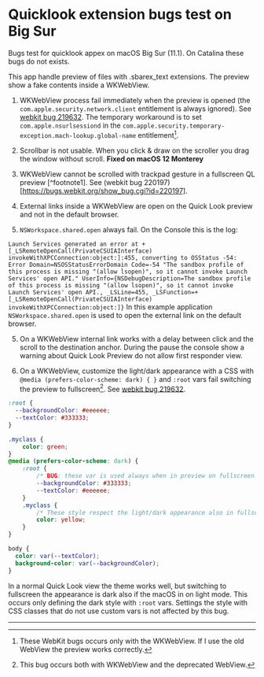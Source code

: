 #  Quicklook extension bugs test on Big Sur

Bugs test for quicklook appex on macOS Big Sur (11.1). On Catalina these bugs do not exists.

This app handle preview of files with .sbarex_text extensions. The preview show a fake contents inside a WKWebView.

1. WKWebView process fail immediately when the preview is opened (the `com.apple.security.network.client` entitlement is always ignored). See [webkit bug 219632](https://bugs.webkit.org/show_bug.cgi?id=219632). The temporary workaround is to set `com.apple.nsurlsessiond` in the `com.apple.security.temporary-exception.mach-lookup.global-name` entitlement[^footnote_1].

2. Scrollbar is not usable. When you click & draw on the scroller you drag the window without scroll. **Fixed on macOS 12 Monterey**

3. WKWebView cannot be scrolled with trackpad gesture in a fullscreen QL preview [^footnote1]. See (webkit bug 220197)[https://bugs.webkit.org/show_bug.cgi?id=220197].

4. External links inside a WKWebView are open on the Quick Look preview and not in the default browser.

5. `NSWorkspace.shared.open` always fail. On the Console this is the log:

`
Launch Services generated an error at +[_LSRemoteOpenCall(PrivateCSUIAInterface) invokeWithXPCConnection:object:]:455, converting to OSStatus -54: Error Domain=NSOSStatusErrorDomain Code=-54 "The sandbox profile of this process is missing "(allow lsopen)", so it cannot invoke Launch Services' open API." UserInfo={NSDebugDescription=The sandbox profile of this process is missing "(allow lsopen)", so it cannot invoke Launch Services' open API., _LSLine=455, _LSFunction=+[_LSRemoteOpenCall(PrivateCSUIAInterface) invokeWithXPCConnection:object:]}
`
In this example application `NSWorkspace.shared.open` is used to open the external link on the default browser.

5. On a WKWebView internal link works with a delay between click and the scroll to the destination anchor. During the pause the console show a warning about Quick Look Preview do not allow first responder view.

6. On a WKWebView, customize the light/dark appearance with a CSS with  `@media (prefers-color-scheme: dark) { }`  and `:root` vars fail switching the preview to fullscreen[^footnote_2]. See [webkit bug 219632](https://bugs.webkit.org/show_bug.cgi?id=220367).
```css
:root {
  --backgroundColor: #eeeeee;
  --textColor: #333333;
}

.myclass {
    color: green;
}
@media (prefers-color-scheme: dark) {
    :root {
        /* BUG: these var is used always when in preview on fullscreen. */
        --backgroundColor: #333333;
        --textColor: #eeeeee;
    }
    .myclass {
        /* These style respect the light/dark appearance also in fullscreen mode. */
        color: yellow;
    }
}

body {
  color: var(--textColor);
  background-color: var(--backgroundColor);
}
```
In a normal Quick Look view the theme works well, but switching to fullscreen the appearance is dark also if the macOS in on light mode.
This occurs only defining the dark style with `:root` vars. Settings the style with CSS classes that do not use custom vars is not affected by this bug.

---
[^footnote_1]: These WebKit bugs occurs only with the WKWebView. If I use the old WebView the preview works correctly.

[^footnote_2]: This bug occurs both with WKWebView and the deprecated  WebView.
